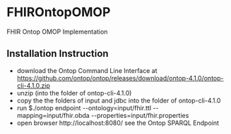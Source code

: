 # FHIROntopOMOP
FHIR Ontop OMOP Implementation

## Installation Instruction

* download the Ontop Command Line Interface at https://github.com/ontop/ontop/releases/download/ontop-4.1.0/ontop-cli-4.1.0.zip
* unzip (into the folder of ontop-cli-4.1.0)
* copy the the folders of input and jdbc into the folder of ontop-cli-4.1.0
* run $./ontop endpoint --ontology=input/fhir.ttl --mapping=input/fhir.obda --properties=input/fhir.properties
* open browser http://localhost:8080/ see the Ontop SPARQL Endpoint
